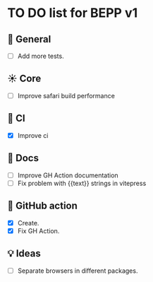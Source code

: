 # TO DO list for **BEPP** v1

## 🌈 General

- [ ] Add more tests.

## ☀️ Core

- [ ] Improve safari build performance

## 💚 CI

- [x] Improve ci

## 📖 Docs

- [ ] Improve GH Action documentation
- [ ] Fix problem with {{text}} strings in vitepress

## 💚 GitHub action

- [x] Create.
- [x] Fix GH Action.

## 💡 Ideas

- [ ] Separate browsers in different packages.
